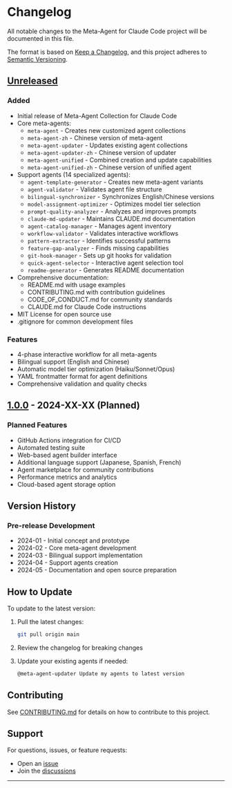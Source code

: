 # Changelog

All notable changes to the Meta-Agent for Claude Code project will be documented in this file.

The format is based on [Keep a Changelog](https://keepachangelog.com/en/1.0.0/),
and this project adheres to [Semantic Versioning](https://semver.org/spec/v2.0.0.html).

## [Unreleased]

### Added
- Initial release of Meta-Agent Collection for Claude Code
- Core meta-agents:
  - `meta-agent` - Creates new customized agent collections
  - `meta-agent-zh` - Chinese version of meta-agent
  - `meta-agent-updater` - Updates existing agent collections
  - `meta-agent-updater-zh` - Chinese version of updater
  - `meta-agent-unified` - Combined creation and update capabilities
  - `meta-agent-unified-zh` - Chinese version of unified agent
- Support agents (14 specialized agents):
  - `agent-template-generator` - Creates new meta-agent variants
  - `agent-validator` - Validates agent file structure
  - `bilingual-synchronizer` - Synchronizes English/Chinese versions
  - `model-assignment-optimizer` - Optimizes model tier selection
  - `prompt-quality-analyzer` - Analyzes and improves prompts
  - `claude-md-updater` - Maintains CLAUDE.md documentation
  - `agent-catalog-manager` - Manages agent inventory
  - `workflow-validator` - Validates interactive workflows
  - `pattern-extractor` - Identifies successful patterns
  - `feature-gap-analyzer` - Finds missing capabilities
  - `git-hook-manager` - Sets up git hooks for validation
  - `quick-agent-selector` - Interactive agent selection tool
  - `readme-generator` - Generates README documentation
- Comprehensive documentation:
  - README.md with usage examples
  - CONTRIBUTING.md with contribution guidelines
  - CODE_OF_CONDUCT.md for community standards
  - CLAUDE.md for Claude Code instructions
- MIT License for open source use
- .gitignore for common development files

### Features
- 4-phase interactive workflow for all meta-agents
- Bilingual support (English and Chinese)
- Automatic model tier optimization (Haiku/Sonnet/Opus)
- YAML frontmatter format for agent definitions
- Comprehensive validation and quality checks

## [1.0.0] - 2024-XX-XX (Planned)

### Planned Features
- GitHub Actions integration for CI/CD
- Automated testing suite
- Web-based agent builder interface
- Additional language support (Japanese, Spanish, French)
- Agent marketplace for community contributions
- Performance metrics and analytics
- Cloud-based agent storage option

## Version History

### Pre-release Development
- 2024-01 - Initial concept and prototype
- 2024-02 - Core meta-agent development
- 2024-03 - Bilingual support implementation
- 2024-04 - Support agents creation
- 2024-05 - Documentation and open source preparation

## How to Update

To update to the latest version:

1. Pull the latest changes:
   ```bash
   git pull origin main
   ```

2. Review the changelog for breaking changes

3. Update your existing agents if needed:
   ```bash
   @meta-agent-updater Update my agents to latest version
   ```

## Contributing

See [CONTRIBUTING.md](CONTRIBUTING.md) for details on how to contribute to this project.

## Support

For questions, issues, or feature requests:
- Open an [issue](https://github.com/yourusername/meta_agent_for_claude_code/issues)
- Join the [discussions](https://github.com/yourusername/meta_agent_for_claude_code/discussions)

---

[Unreleased]: https://github.com/yourusername/meta_agent_for_claude_code/compare/v1.0.0...HEAD
[1.0.0]: https://github.com/yourusername/meta_agent_for_claude_code/releases/tag/v1.0.0